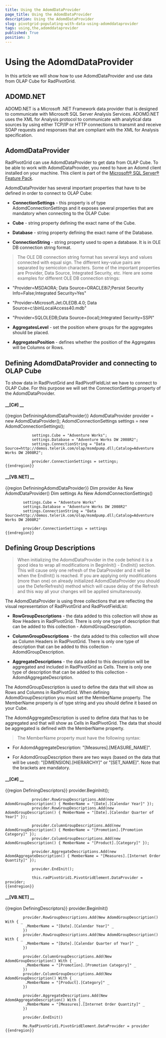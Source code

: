 ```yaml
---
title: Using the AdomdDataProvider
page_title: Using the AdomdDataProvider
description: Using the AdomdDataProvider
slug: pivotgrid-populating-with-data-using-adomddataprovider
tags: using,the,adomddataprovider
published: True
position: 3
---
```


# Using the AdomdDataProvider



In this article we will show how to use AdomdDataProvider and use data from OLAP Cube for RadPivotGrid.

## ADOMD.NET

ADOMD.NET is a Microsoft .NET Framework data provider that is designed to communicate with Microsoft SQL Server Analysis Services. ADOMD.NET uses the XML for Analysis protocol to communicate with analytical data sources by using either TCP/IP or HTTP connections to transmit and receive SOAP requests and responses that are compliant with the XML for Analysis specification.
        

## AdomdDataProvider

RadPivotGrid can use AdomdDataProvider to get data from OLAP Cube.  To be able to work with AdomdDataProvider, you need to have an
          Adomd client installed on your machine. This client is part of the
          [Microsoft® SQL Server® Feature Pack](http://www.microsoft.com/en-us/download/details.aspx?id=30440).
        

AdomdDataProvider has several important properties that have to be defined in order to connect to OLAP Cube: 

* __ConnectionSettings__ - this property is of type AdomdConnectionSettings and it exposes several properties that are mandatory when connecting to the OLAP Cube:
            

* __Cube__ - string property defining the exact name of the Cube.
                

* __Database__ - string property defining the exact name of the Database.
                

* __ConnectionString__ - string property used to open a database. It is in OLE DB connection string format.
                

>The OLE DB connection string format has several keys and values connected with equal sign. The different key-value pairs are separated by semicolon characters. Some of the important properties are Provider, Data Source, Integrated Security, etc. Here are some examples for different OLE DB connection strings:
                  

* "Provider=MSDAORA; Data Source=ORACLE8i7;Persist Security Info=False;Integrated Security=Yes"
                      

* "Provider=Microsoft.Jet.OLEDB.4.0; Data Source=c:\bin\LocalAccess40.mdb"
                      

* "Provider=SQLOLEDB;Data Source=(local);Integrated Security=SSPI"
                      

* __AggregatesLevel__ - set the position where groups for the aggregates should be placed.
            

* __AggregatesPosition__ - defines whether the position of the Aggregates will be Columns or Rows.
            

## Defining AdomdDataProvider and connecting to OLAP Cube

To show data in RadPivotGrid and RadPivotFieldList we have to connect to OLAP Cube. For this purpose we will set the ConnectionSettings property of the AdomdDataProvider.
        

#### __[C#] __

{{region DefininingAdomdDataProvider}}
	            AdomdDataProvider provider = new AdomdDataProvider();
	            AdomdConnectionSettings settings = new AdomdConnectionSettings();
	
	            settings.Cube = "Adventure Works";
	            settings.Database = "Adventure Works DW 2008R2";
	            settings.ConnectionString = "Data Source=http://demos.telerik.com/olap/msmdpump.dll;Catalog=Adventure Works DW 2008R2";
	
	            provider.ConnectionSettings = settings;
	{{endregion}}



#### __[VB.NET] __

{{region DefininingAdomdDataProvider}}
	        Dim provider As New AdomdDataProvider()
	        Dim settings As New AdomdConnectionSettings()
	
	        settings.Cube = "Adventure Works"
	        settings.Database = "Adventure Works DW 2008R2"
	        settings.ConnectionString = "Data Source=http://demos.telerik.com/olap/msmdpump.dll;Catalog=Adventure Works DW 2008R2"
	
	        provider.ConnectionSettings = settings
	{{endregion}}



## Defining Group Descriptions

>When initializing the AdomdDataProvider in the code behind it is a good idea to wrap all modifications in BeginInit() - EndInit() section. This will cause only one refresh of the DataProvider and it will be when the EndInit() is reached. If you are applying only modifications (more than one) on already initialized AdomdDataProvider you should use the DeferRefresh() method which will cause delay of the Refresh and this way all your changes will be applied simultaneously.
          

The AdomdDataProvider is using three collections that are reflecting the visual representation of RadPivotGrid and RadPivotFieldList:
        

* __RowGroupDescriptions__ - the data added to this collection will show as Row Headers in RadPivotGrid. There is only one type of description that can be added to this collection - AdomdGroupDescription.
            

* __ColumnGroupDescriptions__ - the data added to this collection will show as Column Headers in RadPivotGrid. There is only one type of description that can be added to this collection - AdomdGroupDescription.
            

* __AggregateDescriptions__ - the data added to this description will be aggregated and included in RadPivotGrid as Cells. There is only one type of description that can be added to this collection - AdomdAggregateDescription.
            

The AdomdGroupDescription is used to define the data that will show as Rows and Columns in RadPivotGrid. When defining AdomdGroupDescription you must set the MemberName property. The MemberName property is of type string and you should define it based on your Cube.
        

The AdomdAggregateDescription is used to define data that has to be aggregated and that will show as Cells in RadPivotGrid. The data that should be aggregated is defined with the MemberName property.
        

>The MemberName property must have the following syntax: 

* For AdomdAggregateDescription: "[Measures].[MEASURE_NAME]".
              

* For AdomdGroupDescription there are two ways (based on the data that will be used): "[DIMENSION].[HIERARCHY]" or "[SET_NAME]".
              Note that the brackets are mandatory.

#### __[C#] __

{{region DefiningDescriptors}}
	            provider.BeginInit();
	
	            provider.RowGroupDescriptions.Add(new AdomdGroupDescription() { MemberName = "[Date].[Calendar Year]" });
	            provider.RowGroupDescriptions.Add(new AdomdGroupDescription() { MemberName = "[Date].[Calendar Quarter of Year]" });
	
	            provider.ColumnGroupDescriptions.Add(new AdomdGroupDescription() { MemberName = "[Promotion].[Promotion Category]" });
	            provider.ColumnGroupDescriptions.Add(new AdomdGroupDescription() { MemberName = "[Product].[Category]" });
	
	            provider.AggregateDescriptions.Add(new AdomdAggregateDescription() { MemberName = "[Measures].[Internet Order Quantity]" });
	
	            provider.EndInit();
	
	            this.radPivotGrid1.PivotGridElement.DataProvider = provider;
	{{endregion}}



#### __[VB.NET] __

{{region DefiningDescriptors}}
	        provider.BeginInit()
	
	        provider.RowGroupDescriptions.Add(New AdomdGroupDescription() With { _
	         .MemberName = "[Date].[Calendar Year]" _
	        })
	        provider.RowGroupDescriptions.Add(New AdomdGroupDescription() With { _
	         .MemberName = "[Date].[Calendar Quarter of Year]" _
	        })
	
	        provider.ColumnGroupDescriptions.Add(New AdomdGroupDescription() With { _
	         .MemberName = "[Promotion].[Promotion Category]" _
	        })
	        provider.ColumnGroupDescriptions.Add(New AdomdGroupDescription() With { _
	         .MemberName = "[Product].[Category]" _
	        })
	
	        provider.AggregateDescriptions.Add(New AdomdAggregateDescription() With { _
	         .MemberName = "[Measures].[Internet Order Quantity]" _
	        })
	
	        provider.EndInit()
	
	        Me.RadPivotGrid1.PivotGridElement.DataProvider = provider
	{{endregion}}


